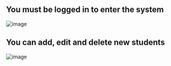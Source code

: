 ## You must be logged in to enter the system
![image](https://github.com/isinnur/js-projects/assets/98089962/5dfc246e-298f-4d97-9c1b-341d3f36d192)

## You can add, edit and delete new students
![image](https://github.com/isinnur/js-projects/assets/98089962/663de170-4d56-40ea-a153-bfaa55221e92)
